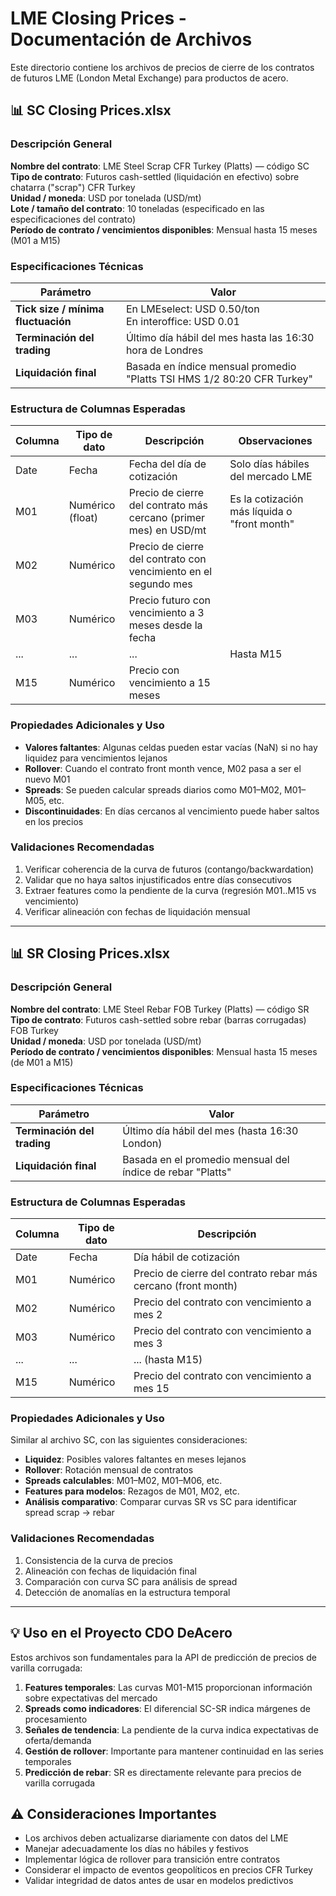# LME Closing Prices - Documentación de Archivos

Este directorio contiene los archivos de precios de cierre de los contratos de futuros LME (London Metal Exchange) para productos de acero.

## 📊 SC Closing Prices.xlsx

### Descripción General
**Nombre del contrato**: LME Steel Scrap CFR Turkey (Platts) — código SC  
**Tipo de contrato**: Futuros cash-settled (liquidación en efectivo) sobre chatarra ("scrap") CFR Turkey  
**Unidad / moneda**: USD por tonelada (USD/mt)  
**Lote / tamaño del contrato**: 10 toneladas (especificado en las especificaciones del contrato)  
**Período de contrato / vencimientos disponibles**: Mensual hasta 15 meses (M01 a M15)  

### Especificaciones Técnicas

| Parámetro | Valor |
|-----------|-------|
| **Tick size / mínima fluctuación** | En LMEselect: USD 0.50/ton<br>En interoffice: USD 0.01 |
| **Terminación del trading** | Último día hábil del mes hasta las 16:30 hora de Londres |
| **Liquidación final** | Basada en índice mensual promedio "Platts TSI HMS 1/2 80:20 CFR Turkey" |

### Estructura de Columnas Esperadas

| Columna | Tipo de dato | Descripción | Observaciones |
|---------|--------------|-------------|---------------|
| Date | Fecha | Fecha del día de cotización | Solo días hábiles del mercado LME |
| M01 | Numérico (float) | Precio de cierre del contrato más cercano (primer mes) en USD/mt | Es la cotización más líquida o "front month" |
| M02 | Numérico | Precio de cierre del contrato con vencimiento en el segundo mes | |
| M03 | Numérico | Precio futuro con vencimiento a 3 meses desde la fecha | |
| ... | ... | ... | Hasta M15 |
| M15 | Numérico | Precio con vencimiento a 15 meses | |

### Propiedades Adicionales y Uso

- **Valores faltantes**: Algunas celdas pueden estar vacías (NaN) si no hay liquidez para vencimientos lejanos
- **Rollover**: Cuando el contrato front month vence, M02 pasa a ser el nuevo M01
- **Spreads**: Se pueden calcular spreads diarios como M01–M02, M01–M05, etc.
- **Discontinuidades**: En días cercanos al vencimiento puede haber saltos en los precios

### Validaciones Recomendadas

1. Verificar coherencia de la curva de futuros (contango/backwardation)
2. Validar que no haya saltos injustificados entre días consecutivos
3. Extraer features como la pendiente de la curva (regresión M01..M15 vs vencimiento)
4. Verificar alineación con fechas de liquidación mensual

---

## 📊 SR Closing Prices.xlsx

### Descripción General
**Nombre del contrato**: LME Steel Rebar FOB Turkey (Platts) — código SR  
**Tipo de contrato**: Futuros cash-settled sobre rebar (barras corrugadas) FOB Turkey  
**Unidad / moneda**: USD por tonelada (USD/mt)  
**Período de contrato / vencimientos disponibles**: Mensual hasta 15 meses (de M01 a M15)  

### Especificaciones Técnicas

| Parámetro | Valor |
|-----------|-------|
| **Terminación del trading** | Último día hábil del mes (hasta 16:30 London) |
| **Liquidación final** | Basada en el promedio mensual del índice de rebar "Platts" |

### Estructura de Columnas Esperadas

| Columna | Tipo de dato | Descripción |
|---------|--------------|-------------|
| Date | Fecha | Día hábil de cotización |
| M01 | Numérico | Precio de cierre del contrato rebar más cercano (front month) |
| M02 | Numérico | Precio del contrato con vencimiento a mes 2 |
| M03 | Numérico | Precio del contrato con vencimiento a mes 3 |
| ... | ... | ... (hasta M15) |
| M15 | Numérico | Precio del contrato con vencimiento a mes 15 |

### Propiedades Adicionales y Uso

Similar al archivo SC, con las siguientes consideraciones:

- **Liquidez**: Posibles valores faltantes en meses lejanos
- **Rollover**: Rotación mensual de contratos
- **Spreads calculables**: M01–M02, M01–M06, etc.
- **Features para modelos**: Rezagos de M01, M02, etc.
- **Análisis comparativo**: Comparar curvas SR vs SC para identificar spread scrap → rebar

### Validaciones Recomendadas

1. Consistencia de la curva de precios
2. Alineación con fechas de liquidación final
3. Comparación con curva SC para análisis de spread
4. Detección de anomalías en la estructura temporal

---

## 💡 Uso en el Proyecto CDO DeAcero

Estos archivos son fundamentales para la API de predicción de precios de varilla corrugada:

1. **Features temporales**: Las curvas M01-M15 proporcionan información sobre expectativas del mercado
2. **Spreads como indicadores**: El diferencial SC-SR indica márgenes de procesamiento
3. **Señales de tendencia**: La pendiente de la curva indica expectativas de oferta/demanda
4. **Gestión de rollover**: Importante para mantener continuidad en las series temporales
5. **Predicción de rebar**: SR es directamente relevante para precios de varilla corrugada

## ⚠️ Consideraciones Importantes

- Los archivos deben actualizarse diariamente con datos del LME
- Manejar adecuadamente los días no hábiles y festivos
- Implementar lógica de rollover para transición entre contratos
- Considerar el impacto de eventos geopolíticos en precios CFR Turkey
- Validar integridad de datos antes de usar en modelos predictivos